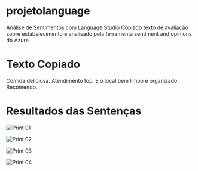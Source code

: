 # projetolanguage
Análise de Sentimentos com Language Studio
Copiado texto de avaliação sobre estabelecimento e analisado 
pela ferramenta sentiment and opinions do Azure

# Texto Copiado
Comida deliciosa. Atendimento top. E o local bem limpo e organizado. Recomendo.

# Resultados das Sentenças

![Print 01](https://github.com/LinkMoura/projetolanguage/assets/160137873/10d2b405-9ca8-4287-95e7-32082b9943dd)

![Print 02](https://github.com/LinkMoura/projetolanguage/assets/160137873/8e913f39-93f0-464a-b9ab-c4bb5e16dc48)

![Print 03](https://github.com/LinkMoura/projetolanguage/assets/160137873/cd908c60-3f28-4743-82fa-8f6e5bc0bcb7)

![Print 04](https://github.com/LinkMoura/projetolanguage/assets/160137873/959e93b8-1fb0-4884-9829-06ed90220882)
